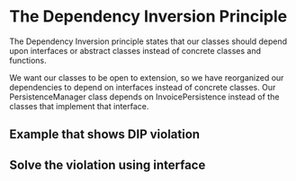 # The Dependency Inversion Principle

The Dependency Inversion principle states that our classes should depend upon interfaces or abstract classes instead of concrete classes and functions.



We want our classes to be open to extension, so we have reorganized our dependencies to depend on interfaces instead of concrete classes. Our PersistenceManager class depends on InvoicePersistence instead of the classes that implement that interface.



## Example that shows DIP violation



## Solve the violation using interface


